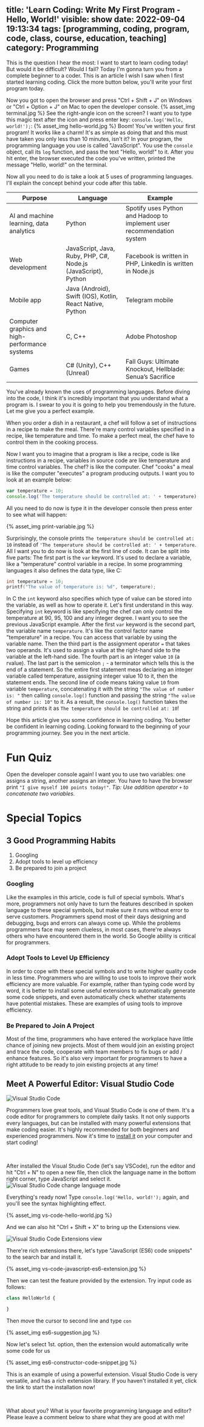title: 'Learn Coding: Write My First Program - Hello, World!'
visible: show
date: 2022-09-04 19:13:34
tags: [programming, coding, program, code, class, course, education, teaching]
category: Programming
---

This is the question I hear the most: I want to start to learn coding today! But would it be difficult? Would I fail? Today I'm gonna turn you from a complete beginner to a coder. This is an article I wish I saw when I first started learning coding. Click the more button below, you'll write your first program today.

<!--more-->

Now you got to open the browser and press "Ctrl + Shift + J" on Windows or "Ctrl + Option + J" on Mac to open the developer console.
{% asset_img terminal.jpg %}
See the right-angle icon on the screen? I want you to type this magic text after the icon and press enter key: `console.log('Hello, world!');`: 
{% asset_img hello-world.jpg %}
Boom! You've written your first program! It works like a charm! It's as simple as doing that and this must have taken you only less than 10 minutes, isn't it? In your program, the programming language you use is called "JavaScript". You use the `console` object, call its `log` function, and pass the text "Hello, world!" to it. After you hit enter, the browser executed the code you've written, printed the message "Hello, world!" on the terminal.

Now all you need to do is take a look at 5 uses of programming languages. I'll explain the concept behind your code after this table.

| Purpose                                        | Language                                                      | Example                                                    |
| ---------------------------------------------- | ------------------------------------------------------------- | ---------------------------------------------------------------------- |
| AI and machine learning, data analytics        | Python                                                        | Spotify uses Python and Hadoop to implement user recommendation system |
| Web development                                | JavaScript, Java, Ruby, PHP, C#, Node.js (JavaScript), Python | Facebook is written in PHP, LinkedIn is written in Node.js             |
| Mobile app                                     | Java (Android), Swift (IOS), Kotlin, React Native, Python     | Telegram mobile                                                        |
| Computer graphics and high-performance systems | C, C++                                                        | Adobe Photoshop                                                        |
| Games                                          | C# (Unity), C++ (Unreal)                                      | Fall Guys: Ultimate Knockout, Hellblade: Senua’s Sacrifice             |

You've already known the uses of programming languages. Before diving into the code, I think it's incredibly important that you understand what a program is. I swear to you it is going to help you tremendously in the future. Let me give you a perfect example.

When you order a dish in a restaurant, a chef will follow a set of instructions in a recipe to make the meal. There're many control variables specified in a recipe, like temperature and time. To make a perfect meal, the chef have to control them in the cooking process.

Now I want you to imagine that a program is like a recipe, code is like instructions in a recipe, variables in source code are like temperature and time control variables. The chef? is like the computer. Chef "cooks" a meal is like the computer "executes" a program producing outputs. I want you to look at an example below:
```javascript
var temperature = 10;
console.log('The temperature should be controlled at: ' + temperature);
```

All you need to do now is type it in the developer console then press enter to see what will happen:

{% asset_img print-variable.jpg %}

Surprisingly, the console prints `The temperature should be controlled at: 10` instead of `'The temperature should be controlled at: ' + temperature`. All I want you to do now is look at the first line of code. It can be split into five parts: The first part is the `var` keyword. It's used to declare a variable, like a "temperature" control variable in a recipe. In some programming languages it also defines the data type, like C:
```c
int temperature = 10;
printf("The value of temperature is: %d", temperature);
```
In C the `int` keyword also specifies which type of value can be stored into the variable, as well as how to operate it. Let's first understand in this way. Specifying `int` keyword is like specifying the chef can only control the temperature at 90, 95, 100 and any integer degree. I want you to see the previous JavaScript example. After the first `var` keyword is the second part, the variable name `temperature`. It's like the control factor name "temperature" in a recipe. You can access that variable by using the variable name. Then the third part is the assignment operator `=` that takes two operands. It's used to assign a value at the right-hand side to the variable at the left-hand side. The fourth part is an integer value `10` (a rvalue). The last part is the semicolon `;` - a terminator which tells this is the end of a statement. So the entire first statement meas declaring an integer variable called temperature, assigning integer value 10 to it, then the statement ends. The second line of code means taking value `10` from variable `temperature`, concatenating it with the string `"The value of number is: "` then calling `console.log()` function and passing the string `"The value of number is: 10"` to it. As a result, the `console.log()` function takes the string and prints it as `The temperature should be controlled at: 10`!

Hope this article give you some confidence in learning coding. You better be confident in learning coding. Looking forward to the beginning of your programming journey. See you in the next article.

# Fun Quiz
Open the developer console again! I want you to use two variables: one assigns a string, another assigns an integer. You have to have the browser print `"I give myself 100 points today!"`.
*Tip: Use addition operator `+` to concatenate two variables.*

# Special Topics
## 3 Good Programming Habits
1. Googling
2. Adopt tools to level up efficiency
3. Be prepared to join a project

### Googling
Like the examples in this article, code is full of special symbols. What's more, programmers not only have to turn the features described in spoken language to these special symbols, but make sure it runs without error to serve customers. Programmers spend most of their days designing and debugging, bugs and errors can always come up. While the problems programmers face may seem clueless, in most cases, there're always others who have encountered them in the world. So Google ability is critical for programmers.

### Adopt Tools to Level Up Efficiency
In order to cope with these special symbols and to write higher quality code in less time. Programmers who are willing to use tools to improve their work efficiency are more valuable. For example, rather than typing code word by word, it is better to install some useful extensions to automatically generate some code snippets, and even automatically check whether statements have potential mistakes. These are examples of using tools to improve efficiency.

### Be Prepared to Join A Project
Most of the time, programmers who have entered the workplace have little chance of joining new projects. Most of them would join an existing project and trace the code, cooperate with team members to fix bugs or add / enhance features. So it's also very important for programmers to have a right attitude to be ready to join existing projects at any time!

## Meet A Powerful Editor: Visual Studio Code
![Visual Studio Code](https://code.visualstudio.com/assets/home/home-screenshot-win.png)

Programmers love great tools, and Visual Studio Code is one of them. It's a code editor for programmers to complete daily tasks. It not only supports every languages, but can be installed with many powerful extensions that make coding easier. It's highly recommended for both beginners and experienced programmers. Now it's time to [install it](https://code.visualstudio.com/) on your computer and start coding!

<link href="https://cdnjs.cloudflare.com/ajax/libs/mdb-ui-kit/4.3.0/mdb.min.css" rel="stylesheet">
<link href="https://cdnjs.cloudflare.com/ajax/libs/font-awesome/6.0.0/css/all.min.css" rel="stylesheet">
<script type="text/javascript" src="https://cdnjs.cloudflare.com/ajax/libs/mdb-ui-kit/4.3.0/mdb.min.js"
></script>
<div style="text-align: center;">
    <a class="btn btn-primary" href="https://code.visualstudio.com/" style="color: white; text-decoration: none;">
        <i class="fa-solid fa-download me-2"></i>
        Get Latest Visual Studio Code
    </a>
</div>

After installed the Visual Studio Code (let's say VSCode), run the editor and hit "Ctrl + N" to open a new file, then click the language name in the bottom right corner, type JavaScript and select it.
![Visual Studio Code change language mode](https://code.visualstudio.com/assets/docs/getstarted/tips-and-tricks/change_syntax.gif)

Everything's ready now! Type `console.log('Hello, world!');` again, and you'll see the syntax highlighting effect.

{% asset_img vs-code-hello-world.jpg %}

And we can also hit "Ctrl + Shift + X" to bring up the Extensions view.

![Visual Studio Code Extensions view](https://code.visualstudio.com/assets/docs/editor/extension-marketplace/extensions-popular.png)

There're rich extensions there, let's type "JavaScript (ES6) code snippets" to the search bar and install it.

{% asset_img vs-code-javascript-es6-extension.jpg %}

Then we can test the feature provided by the extension. Try input code as follows:
```javascript
class HelloWorld {

}
```
Then move the cursor to second line and type `con`

{% asset_img es6-suggestion.jpg %}

Now let's select 1st. option, then the extension would automatically write some code for us

{% asset_img es6-constructor-code-snippet.jpg %}

This is an example of using a powerful extension. Visual Studio Code is very versatile, and has a rich extension library. If you haven't installed it yet, click the link to start the installation now!

<div style="text-align: center;">
    <a class="btn btn-primary" href="https://code.visualstudio.com/" style="color: white; text-decoration: none;">
        <i class="fa-solid fa-download me-2"></i>
        Get Latest Visual Studio Code
    </a>
</div>

What about you? What is your favorite programming language and editor? Please leave a comment below to share what they are good at with me!